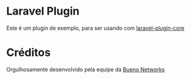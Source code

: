 # Laravel Plugin

Este é um plugin de exemplo, para ser usando com [laravel-plugin-core](https://github.com/bueno-networks/laravel-plugin-core)

# Créditos

Orgulhosamente desenvolvido pela equipe da [Bueno Networks](http://www.buenonetworks.com.br)